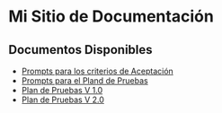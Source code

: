 # Mi Sitio de Documentación

## Documentos Disponibles
- [Prompts para los criterios de Aceptación](./Prompts-CriteriosDeAceptacion.md)
- [Prompts para el Pland de Pruebas](./Prompts_PlanDePruebas_Sprint1.md)
- [Plan de Pruebas V 1.0](./Plan_De_Pruebas_V1.0.md)
- [Plan de Pruebas V 2.0](./Plan_De_Pruebas_V2.0.md)